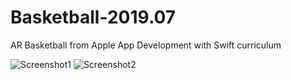 # Basketball-2019.07
AR Basketball from Apple App Development with Swift curriculum

![Screenshot1](https://github.com/dbystruev/Basketball-2019.07/blob/master/Basketball/art.scnassets/screenshot1.png?raw=true)
![Screenshot2](https://github.com/dbystruev/Basketball-2019.07/blob/master/Basketball/art.scnassets/screenshot2.png?raw=true)
